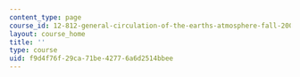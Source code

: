 ```yaml
---
content_type: page
course_id: 12-812-general-circulation-of-the-earths-atmosphere-fall-2005
layout: course_home
title: ''
type: course
uid: f9d4f76f-29ca-71be-4277-6a6d2514bbee
---
```

